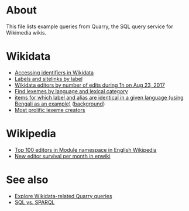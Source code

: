 # About

This file lists example queries from Quarry, the SQL query service for Wikimedia wikis.

# Wikidata

* [Accessing identifiers in Wikidata](https://quarry.wmflabs.org/query/18364)
* [Labels and sitelinks by label](https://quarry.wmflabs.org/query/13025)
* [Wikidata editors by number of edits during 1h on Aug 23, 2017](https://quarry.wmflabs.org/query/20823)
* [Find lexemes by language and lexical category](https://quarry.wmflabs.org/query/28438)
* [items for which label and alias are identical in a given language (using Bengali as an example)](https://quarry.wmflabs.org/query/28558) ([background](https://www.wikidata.org/w/index.php?title=Wikidata:Request_a_query&oldid=733566616#Alias_=_Label_(third_time,_according_to_the_archives)))
* [Most prolific lexeme creators](https://quarry.wmflabs.org/query/35995)

# Wikipedia

* [Top 100 editors in Module namespace in English Wikipedia](https://quarry.wmflabs.org/query/17556)
* [New editor survival per month in enwiki](https://quarry.wmflabs.org/query/17500)

# See also

* [Explore Wikidata-related Quarry queries](https://www.wikidata.org/wiki/Wikidata:Wikidata_curricula/Activities/Explore_Wikidata-related_Quarry_queries)
* [SQL vs. SPARQL](https://www.cambridgesemantics.com/blog/semantic-university/learn-sparql/sparql-vs-sql/)
